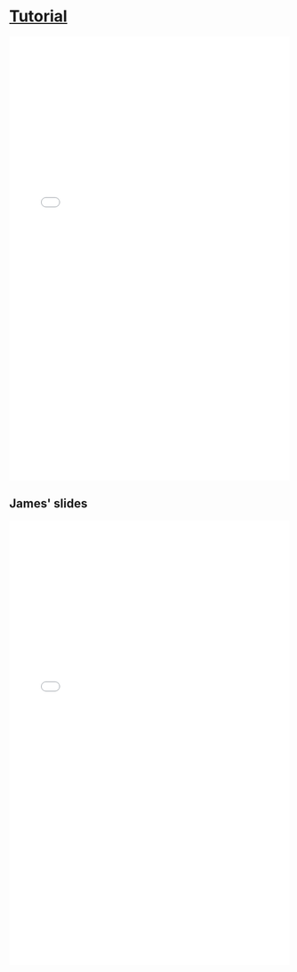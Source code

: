 # [Tutorial](https://github.com/ubco-cmps/phys111_course/raw/main/files/tutorial_week05.pdf)

<iframe src="../../tutorial_week05.pdf" width="100%" height="800px" frameBorder="0"> </iframe>

## James' slides

<iframe src="../../tutorial_week05_james.pdf" width="100%" height="800px" frameBorder="0"> </iframe>